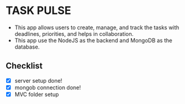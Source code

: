 # TASK PULSE

- This app allows users to create, manage, and track the tasks with deadlines, priorities, and helps in collaboration.
- This app use the NodeJS as the backend and MongoDB as the database.

## Checklist

- [x] server setup done!
- [x] mongob connection done!
- [x] MVC folder setup
